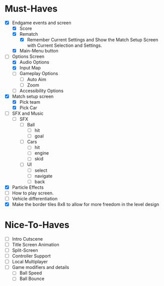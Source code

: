 # Must-Haves
- [x] Endgame events and screen
	- [x] Score
	- [x] Rematch
		- [x] Remember Current Settings and Show the Match Setup Screen with Current Selection and Settings.
	- [x] Main-Menu button
- [ ] Options Screen
	- [x] Audio Options
	- [x] Input Map
	- [ ] Gameplay Options
		- [ ] Auto Aim
		- [ ] Zoom
	- [ ] Accessibility Options
- [x] Match setup screen
	- [x] Pick team
	- [x] Pick Car
- [ ] SFX and Music
	- [ ] SFX
		- [ ] Ball
			- [ ] hit
			- [ ] goal
		- [ ] Cars
			- [ ] hit
			- [ ] engine
			- [ ] skid
		- [ ] UI
			- [ ] select
			- [ ] navigate
			- [ ] back
- [x] Particle Effects
- [ ] How to play screen.
- [ ] Vehicle differentiation
- [x] Make the border tiles 8x8 to allow for more freedom in the level design
# Nice-To-Haves
- [ ] Intro Cutscene
- [ ] Title Screen Animation
- [ ] Split-Screen
- [ ] Controller Support
- [ ] Local Multiplayer
- [ ] Game modifiers and details
	- [ ] Ball Speed
	- [ ] Ball Bounce